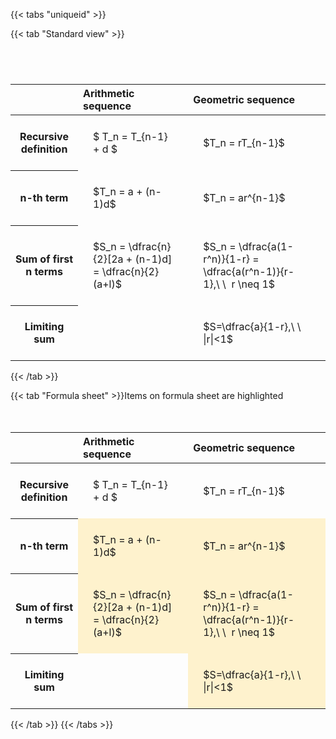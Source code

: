 ---
---

{{< tabs "uniqueid" >}}

{{< tab "Standard view" >}}

#  
<br>
<style type="text/css">
#T_bde67 th.col_heading {
  text-align: left;
  font-size: 1em;
}
#T_bde67 td {
  text-align: left;
  font-size: 1em;
  padding: 1.5em;
}
#T_bde67_row0_col0, #T_bde67_row0_col1, #T_bde67_row1_col0, #T_bde67_row1_col1, #T_bde67_row2_col0, #T_bde67_row2_col1, #T_bde67_row3_col0, #T_bde67_row3_col1 {
  white-space: pre-wrap;
}
</style>
<table id="T_bde67">
  <thead>
    <tr>
      <th class="blank level0" >&nbsp;</th>
      <th id="T_bde67_level0_col0" class="col_heading level0 col0" >Arithmetic sequence</th>
      <th id="T_bde67_level0_col1" class="col_heading level0 col1" >Geometric sequence</th>
    </tr>
  </thead>
  <tbody>
    <tr>
      <th id="T_bde67_level0_row0" class="row_heading level0 row0" >Recursive definition</th>
      <td id="T_bde67_row0_col0" class="data row0 col0" >$ T_n = T_{n-1} + d $</td>
      <td id="T_bde67_row0_col1" class="data row0 col1" >$T_n = rT_{n-1}$</td>
    </tr>
    <tr>
      <th id="T_bde67_level0_row1" class="row_heading level0 row1" >n-th term</th>
      <td id="T_bde67_row1_col0" class="data row1 col0" >$T_n = a + (n-1)d$</td>
      <td id="T_bde67_row1_col1" class="data row1 col1" >$T_n = ar^{n-1}$</td>
    </tr>
    <tr>
      <th id="T_bde67_level0_row2" class="row_heading level0 row2" >Sum of first n terms</th>
      <td id="T_bde67_row2_col0" class="data row2 col0" >$S_n = \dfrac{n}{2}[2a + (n-1)d] = \dfrac{n}{2}(a+l)$</td>
      <td id="T_bde67_row2_col1" class="data row2 col1" >$S_n = \dfrac{a(1-r^n)}{1-r} = \dfrac{a(r^n-1)}{r-1},\ \  r \neq 1$</td>
    </tr>
    <tr>
      <th id="T_bde67_level0_row3" class="row_heading level0 row3" >Limiting sum</th>
      <td id="T_bde67_row3_col0" class="data row3 col0" ></td>
      <td id="T_bde67_row3_col1" class="data row3 col1" >$S=\dfrac{a}{1-r},\ \ |r|<1$</td>
    </tr>
  </tbody>
</table>
{{< /tab >}}

{{< tab "Formula sheet" >}}Items on formula sheet are highlighted
<br><br><br>
<style type="text/css">
#T_b3f28 th.col_heading {
  text-align: left;
  font-size: 1em;
}
#T_b3f28 td {
  text-align: left;
  font-size: 1em;
  padding: 1.5em;
}
#T_b3f28_row0_col0, #T_b3f28_row0_col1, #T_b3f28_row3_col0 {
  white-space: pre-wrap;
}
#T_b3f28_row1_col0, #T_b3f28_row1_col1, #T_b3f28_row2_col0, #T_b3f28_row2_col1, #T_b3f28_row3_col1 {
  background-color: rgba(255,194,10, 0.2);
  white-space: pre-wrap;
}
</style>
<table id="T_b3f28">
  <thead>
    <tr>
      <th class="blank level0" >&nbsp;</th>
      <th id="T_b3f28_level0_col0" class="col_heading level0 col0" >Arithmetic sequence</th>
      <th id="T_b3f28_level0_col1" class="col_heading level0 col1" >Geometric sequence</th>
    </tr>
  </thead>
  <tbody>
    <tr>
      <th id="T_b3f28_level0_row0" class="row_heading level0 row0" >Recursive definition</th>
      <td id="T_b3f28_row0_col0" class="data row0 col0" >$ T_n = T_{n-1} + d $</td>
      <td id="T_b3f28_row0_col1" class="data row0 col1" >$T_n = rT_{n-1}$</td>
    </tr>
    <tr>
      <th id="T_b3f28_level0_row1" class="row_heading level0 row1" >n-th term</th>
      <td id="T_b3f28_row1_col0" class="data row1 col0" >$T_n = a + (n-1)d$</td>
      <td id="T_b3f28_row1_col1" class="data row1 col1" >$T_n = ar^{n-1}$</td>
    </tr>
    <tr>
      <th id="T_b3f28_level0_row2" class="row_heading level0 row2" >Sum of first n terms</th>
      <td id="T_b3f28_row2_col0" class="data row2 col0" >$S_n = \dfrac{n}{2}[2a + (n-1)d] = \dfrac{n}{2}(a+l)$</td>
      <td id="T_b3f28_row2_col1" class="data row2 col1" >$S_n = \dfrac{a(1-r^n)}{1-r} = \dfrac{a(r^n-1)}{r-1},\ \  r \neq 1$</td>
    </tr>
    <tr>
      <th id="T_b3f28_level0_row3" class="row_heading level0 row3" >Limiting sum</th>
      <td id="T_b3f28_row3_col0" class="data row3 col0" ></td>
      <td id="T_b3f28_row3_col1" class="data row3 col1" >$S=\dfrac{a}{1-r},\ \ |r|<1$</td>
    </tr>
  </tbody>
</table>
{{< /tab >}}
{{< /tabs >}}